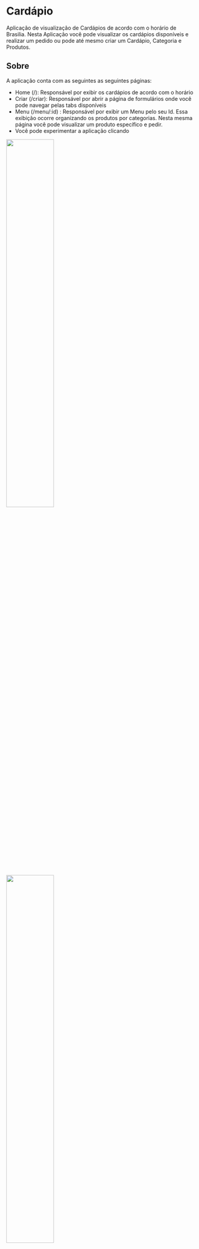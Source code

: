 # Cardápio

Aplicação de visualização de Cardápios de acordo com o horário de Brasilia. Nesta Aplicação você pode visualizar os cardápios disponíveis e realizar um pedido ou pode até mesmo criar um Cardápio, Categoria e Produtos. 

## Sobre

A aplicação conta com as seguintes as seguintes páginas:
- Home (/): Responsável por exibir os cardápios de acordo com o horário
- Criar (/criar): Responsável por abrir a página de formulários onde você pode navegar pelas tabs disponíveis
- Menu (/menu/:id) : Responsável por exibir um Menu pelo seu Id. Essa exibição ocorre organizando os produtos por categorias. Nesta mesma página você pode visualizar um produto específico e pedir.
- Você pode experimentar a aplicação clicando <a href="https://cardapio-app-9dq9.vercel.app/" ></a>

<div>
    <img width="50%" src='./src/assets/1.png" />
    <img width="50%" src='./src/assets/2.png" />
    <img width="50%" src='./src/assets/3.png" />
    <img width="50%" src='./src/assets/4.png" />
    <img width="50%" src='./src/assets/5.png" />
</div>
## Como Rodar

1. Clone este repositório em <a href="https://github.com/taisoliva/cardapio-app"> clique aqui </a>
2. Instale todas as dependências
  ```bash
      npm i
  ```
3. Na raiz do seu diretório crie um arquivo chamado .env.local e inicialize com as variáveis de ambiente descritas em .env.example.
   ```
    URL= URL_DO_SERVIDOR
    NEXT_PUBLIC_LOCAL= URL_DO_SERVIDOR
   ```
4. Por fim rode o seguinte comando para inicializar a aplicação:
```
  npm run dev
```

## Principais Tecnologias
<div>
    <img src="https://img.shields.io/badge/next%20js-000000?style=for-the-badge&logo=nextdotjs&logoColor=white"/>
   <img src="https://img.shields.io/badge/Tailwind_CSS-38B2AC?style=for-the-badge&logo=tailwind-css&logoColor=white"/>
   <img src="https://img.shields.io/badge/Material%20UI-007FFF?style=for-the-badge&logo=mui&logoColor=white"/>
</div>

## Criando formulário

1. Na criação de um Menu é obrigatório passar um nome e escolher entre Diurno ou Noturno, por padrão temos Diurno.
2. Na criação de uma Categoria é obrigatório passar um nome.
3. No Produto todos os campos são obrigatórios, mas se atente para:
     3.1 O preço é separado por ponto e não vírgula
     3.2 A image precisa ser uma URL válida, verifique se começa com http por exemplo.
     3.3 A descrição é breve limitada a 150 caracters
     3.4 A categoria e o Menu sãi os que já estão cadastrados anteriormente.
